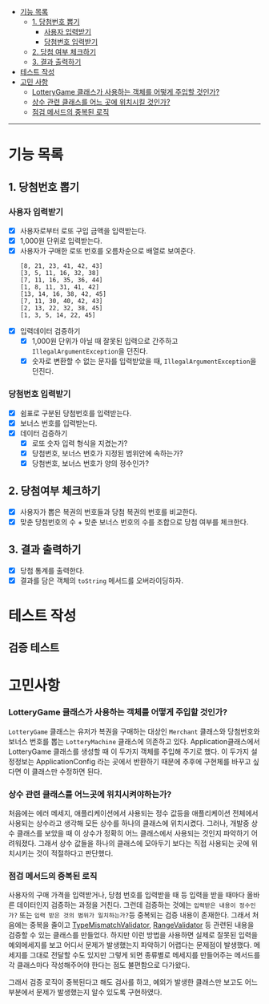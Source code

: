 
- [기능 목록](#기능-목록)
  - [1. 당첨번호 뽑기](#1-당첨번호-뽑기)
    - [사용자 입력받기](#사용자-입력받기)
    - [당첨번호 입력받기](#당첨번호-입력받기)
  - [2. 당첨 여부 체크하기](#2-당첨여부-체크하기)
  - [3. 결과 출력하기](#3-결과-출력하기)
- [테스트 작성](#테스트-작성)
- [고민 사항](#고민사항)
  - [LotteryGame 클래스가 사용하는 객체를 어떻게 주입할 것인가?](#lotterygame-클래스가-사용하는-객체를-어떻게-주입할-것인가)
  - [상수 관련 클래스를 어느 곳에 위치시킬 것인가?](#상수-관련-클래스를-어느곳에-위치시켜야하는가)
  - [점검 메서드의 중복된 로직](#점검-메서드의-중복된-로직)

---

# 기능 목록

## 1. 당첨번호 뽑기

### 사용자 입력받기
- [x] 사용자로부터 로또 구입 금액을 입력받는다.
- [x] 1,000원 단위로 입력받는다.
- [x] 사용자가 구매한 로또 번호를 오름차순으로 배열로 보여준다.
    ```
  [8, 21, 23, 41, 42, 43] 
    [3, 5, 11, 16, 32, 38]
    [7, 11, 16, 35, 36, 44]
    [1, 8, 11, 31, 41, 42]
    [13, 14, 16, 38, 42, 45]
    [7, 11, 30, 40, 42, 43]
    [2, 13, 22, 32, 38, 45]
    [1, 3, 5, 14, 22, 45]
    ```
- [x] 입력데이터 검증하기
  - [x] 1,000원 단위가 아닐 때 잘못된 입력으로 간주하고 `IllegalArgumentException`을 던진다.
  - [x] 숫자로 변환할 수 없는 문자를 입력받았을 때, `IllegalArgumentException`을 던진다.

### 당첨번호 입력받기
- [x] 쉼표로 구분된 당첨번호를 입력받는다.
- [x] 보너스 번호를 입력받는다.
- [x] 데이터 검증하기
  - [x] 로또 숫자 입력 형식을 지켰는가?
  - [x] 당첨번호, 보너스 번호가 지정된 범위안에 속하는가?
  - [x] 당첨번호, 보너스 번호가 양의 정수인가?

## 2. 당첨여부 체크하기
- [x] 사용자가 뽑은 복권의 번호들과 당첨 복권의 번호를 비교한다.
- [x] 맞춘 당첨번호의 수 + 맞춘 보너스 번호의 수를 조합으로 당첨 여부를 체크한다.

## 3. 결과 출력하기
- [x] 당첨 통계를 출력한다.
- [x] 결과를 담은 객체의 `toString` 메서드를 오버라이딩하자.

# 테스트 작성
## 검증 테스트


# 고민사항
### LotteryGame 클래스가 사용하는 객체를 어떻게 주입할 것인가?
`LotteryGame` 클래스는 유저가 복권을 구매하는 대상인 `Merchant` 클래스와 당첨번호와 보너스 번호를 뽑는 `LotteryMachine` 클래스에 의존하고 있다.
Application클래스에서 LotteryGame 클래스를 생성할 때 이 두가지 객체를 주입해 주기로 했다. 이 두가지 설정정보는 ApplicationConfig 라는 곳에서 반환하기 
때문에 추후에 구현체를 바꾸고 싶다면 이 클래스만 수정하면 된다.

### 상수 관련 클래스를 어느곳에 위치시켜야하는가?
처음에는 에러 메세지, 애플리케이션에서 사용되는 정수 값등을 애플리케이션 전체에서 사용되는 상수라고 생각해
모든 상수를 하나의 클래스에 위치시켰다. 그러나, 개발중 상수 클래스를 보았을 때 이 상수가 정확히 어느 클래스에서 사용되는 것인지
파악하기 어려워졌다. 그래서 상수 값들을 하나의 클래스에 모아두기 보다는 직접 사용되는 곳에 위치시키는 것이 적절하다고 판단했다.

### 점검 메서드의 중복된 로직
사용자의 구매 가격을 입력받거나, 당첨 번호를 입력받을 때 등 입력을 받을 때마다 올바른 데이터인지 검증하는 과정을 거친다. 그런데 검증하는 것에는
`입력받은 내용이 정수인가?` 또는 `입력 받은 것의 범위가 일치하는가?`등 중복되는 검증 내용이 존재한다. 그래서 처음에는 중복을 줄이고 
[TypeMismatchValidator](../src/main/java/lotto/validator/TypeMismatchValidator.java), 
[RangeValidator](../src/main/java/lotto/validator/RangeValidator.java) 
등 관련된 내용을 검증할 수 있는 클래스를 만들었다. 하지만 이런 방법을 사용하면 실제로 잘못된 입력을 예외메세지를 보고 어디서 문제가 발생했는지 파악하기 
어렵다는 문제점이 발생했다. 메세지를 그대로 전달할 수도 있지만 그렇게 되면 종류별로 메세지를 만들어주는 메서드를 각 클래스마다 작성해주어야 한다는 점도 
불편함으로 다가왔다.

그래서 검증 로직이 중복된다고 해도 검사를 하고, 예외가 발생한 클래스만 보고도 어느 부분에서 문제가 발생했는지 알수 있도록 구현하였다.
